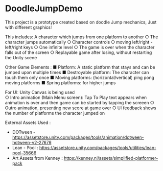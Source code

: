 # DoodleJumpDemo
This project is a prototype created based on doodle Jump mechanics, Just with different graphics! 

This includes: 
A character which jumps from one platform to another 
○ The character jumps automatically 
○ Character controls 
○ moving left/right - left/right keys 
○ One infinite level 
○ The game is over when the character falls out of the screen 
○ Replayable game after losing, without restarting the Unity scene 

Other Game Elements : 
■ Platform: A static platform that stays and can be jumped upon multiple times
■ Destroyable platform: The character can touch them only once
■ Moving platforms: (horizontal/vertical) ping pong moving platforms
■ Spring platforms: for higher jumps 


For UI: Unity Canvas is being used  
○ Intro animation (Main Menu screen): Tap To Play text appears when animation is over and then game can be started by tapping the screeen
○ Outro animation, presenting new score at game over 
○ UI feedback shows the number of platforms the character jumped on 


External Assets Used : 
* DOTween - https://assetstore.unity.com/packages/tools/animation/dotween-hotween-v2-27676
* Lean - Pool : https://assetstore.unity.com/packages/tools/utilities/lean-pool-35666
* Art Assets from Kenney : https://kenney.nl/assets/simplified-platformer-pack
